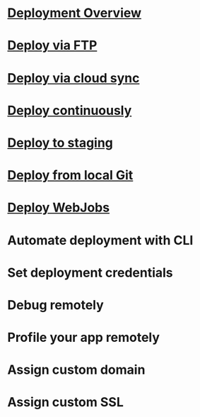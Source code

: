 # [Deployment Overview](../web-sites-deploy.md?toc=%2fazure%2fapp-service-web%2fphp%2ftoc.json)
# [Deploy via FTP](../app-service-deploy-content-sync.md?toc=%2fazure%2fapp-service-web%2fphp%2ftoc.json)
# [Deploy via cloud sync](../web-sites-deploy.md?toc=%2fazure%2fapp-service-web%2fphp%2ftoc.json)
# [Deploy continuously](../app-service-continuous-deployment.md?toc=%2fazure%2fapp-service-web%2fphp%2ftoc.json)
# [Deploy to staging](../web-sites-staged-publishing.md?toc=%2fazure%2fapp-service-web%2fphp%2ftoc.json)
# [Deploy from local Git](../app-service-deploy-local-git.md?toc=%2fazure%2fapp-service-web%2fphp%2ftoc.json)
# [Deploy WebJobs](../websites-dotnet-deploy-webjobs.md?toc=%2fazure%2fapp-service-web%2fphp%2ftoc.json)
# Automate deployment with CLI
# Set deployment credentials
# Debug remotely
# Profile your app remotely
# Assign custom domain
# Assign custom SSL